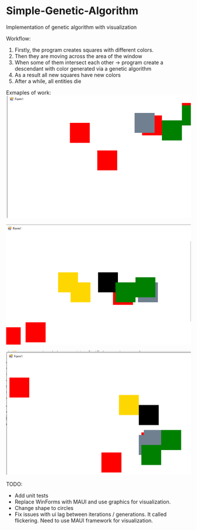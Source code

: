 # Simple-Genetic-Algorithm
Implementation of genetic algorithm with visualization

Workflow:
<br/>
1) Firstly, the program creates squares with different colors.  
2) Then they are moving across the area of the window  
3) When some of them intersect each other -> program create a descendant with color generated via a genetic algorithm  
4) As a result all new squares have new colors  
5) After a while, all entities die  


Exmaples of work:<br/>
![Screenshot](Results/Screenshot-1GA.png)

![Screenshot](Results/Screenshot-2GA.png)

![Screenshot](Results/Screenshot-3GA.png)


TODO: 

 - Add unit tests
 - Replace WinForms with MAUI and use graphics for visualization.
 - Change shape to circles
 - Fix issues with ui lag between iterations / generations. It called flickering. Need to use MAUI framework for visualization.
